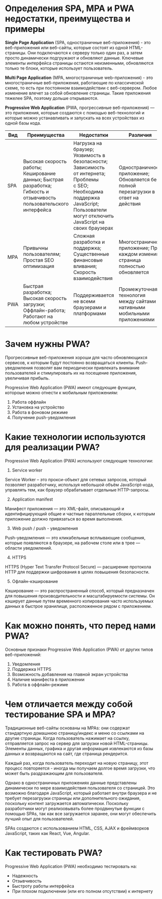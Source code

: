 # Определения SPA, MPA и PWA недостатки, преимущества и примеры

**Single Page Application** (SPA, одностраничные веб-приложения) - это веб-приложения или веб-сайты, которые состоят из одной HTML-страницы. Они подключаются к серверу только один раз, а затем просто динамически подгружают и обновляют данные. Ключевые элементы интерфейса страницы остаются неизменными, обновляются только те блоки, которые использует пользователь. 

**Multi Page Application** (MPA, многостраничные web-приложения) - это многостраничные веб-приложения, работающие по классической схеме, то есть при постоянном взаимодействии с веб-сервером. Любое изменение влечет за собой обновление страницы. Такие приложения тяжелее SPA, поэтому дольше открываются.

**Progressive Web Application** (PWA, прогрессивные веб-приложения)  — это приложения, которые создаются с помощью веб-технологий и которые можно устанавливать и запускать на всех устройствах из одной базы кода.

| Вид  | Преимущества | Недостатки |   Различия| Примеры |
|- | ------------ | --------------- |  ---| ---| 
|SPA|Высокая скорость работы; Кеширование данных; Быстрая разработка; Гибкость и отзывчивость пользовательского интерфейса |Нагрузка на браузер; Уязвимость в безопасности; Зависимость от интернета; Проблемы с SEO; Необходима поддержка JavaScript; Пользователи могут отключить JavaScript на своих браузерах | Одностраничное приложение; Обновляется без полной перезагрузки в ответ на действия|https://mail.google.com/   https://www.google.ru/maps  https://facebook.com |
|MPA|Привычны пользователям; Простая SEO оптимизация |Сложная разработка и поддержка; Существенные финансовые вливания; Скорость взаимодействия  | Многостраничное приложение; При каждом измении страница полностью обновляется| https://www.amazon.com   https://www.lamoda.ru  https://www.wildberries.ru |
|PWA|Быстрая разработка; Высокая скорость загрузки; Оффлайн-работа; Работают на любом устройстве|Поддерживается не всеми браузерами и платформами|  Промежуточная технология между сайтами и нативными мобильными приложениями|https://ru.pinterest.com    https://web.telegram.org/   https://aliexpress.ru     | 
 

# Зачем нужны PWA? 

Прогрессивные веб-приложения хороши для часто обновляющихся сервисов, к которым будут постоянно возвращаться клиенты. Push-уведомления позволят вам периодически привлекать внимание пользователей и стимулировать их на посещение приложения, увеличивая прибыль. 

Progressive Web Application (PWA) имеют следующие функции, котороые можно отнести к мобильным приложениям:
1. Работа оффлайн
2. Установка на устройство 
3. Работа в фоновом режиме 
4. Получение push-уведомления

# Какие технологии используются для реализации PWA?

Progressive Web Application (PWA) используют следующие технологии:
1. Service worker 

Service Worker – это прокси-объект для сетевых запросов, который позволяет разработчику, используя небольшой объём JavaScript-кода, управлять тем, как браузер обрабатывает отдельные HTTP-запросы. 

2. Application manifest

Манифест приложения — это XML-файл, описывающий и идентифицирующий общие и частные параллельные сборки, к которым приложение должно привязаться во время выполнения. 

3. Web push / push - уведомления

Push-уведомления — это кликабельные всплывающие сообщения, которые появляются в браузере, на рабочем столе или в трее — области уведомлений. 


4. HTTPS

 HTTPS (Hyper Text Transfer Protocol Secure) — расширение протокола HTTP для поддержки шифрования в целях повышения безопасности. 

5. Офлайн-кэширование 

Кэширование — это распространенный способ, который предназначен для повышения производительности и масштабируемости системы. Он кэширует данные путем временного копирования часто используемых данных в быстрое хранилище, расположенное рядом с приложением. 

# Kак можно понять, что перед нами PWA?

Oсновные признаки Progressive Web Application (PWA)  от других типов веб-приложений:
1. Уведомления 
2. Поддержка HTTPS 
3. Возможность добавления на главной экран устройства 
4. Наличие манифеста в приложении 
5. Работа в оффлайн-режиме

# Чем отличается между собой тестирование SPA и MPA?

Традиционные веб-сайты основаны на MPAs: они содержат стандартную домашнюю страницу/индекс и меню со ссылками на другие страницы. Когда пользователь нажимает на ссылку, отправляется запрос на сервер для загрузки новой HTML-страницы. Элементы данных, графика и другая информация извлекаются из базы данных и возвращаются на сайт, где страница рендерится.

Каждый раз, когда пользователь переходит на новую страницу, этот процесс повторяется - иногда мы получаем долгое время загрузки, что может быть раздражающим для пользователя.

Однако в одностраничных приложениях данные представлены динамически по мере взаимодействия пользователя со страницей. Это возможно благодаря JavaScript, который работает внутри браузера и не требует перезагрузки страницы или дополнительного ожидания, поскольку контент загружается автоматически. Поскольку разработчики могут реализовывать более продвинутые функции с помощью SPAs, так как все загружается заранее, они могут обеспечить лучший опыт для пользователей.

SPAs создаются с использованием HTML, CSS, AJAX и фреймворков JavaScript, таких как React, Vue, Angular.

# Как тестировать PWA?

Progressive Web Application (PWA) необходимо тестировать на:
- Надежность 
- Отзывчивость
- Быстроту работы интерфейса 
- При плохом подключении (или его полном отсутствии) к интернету 
